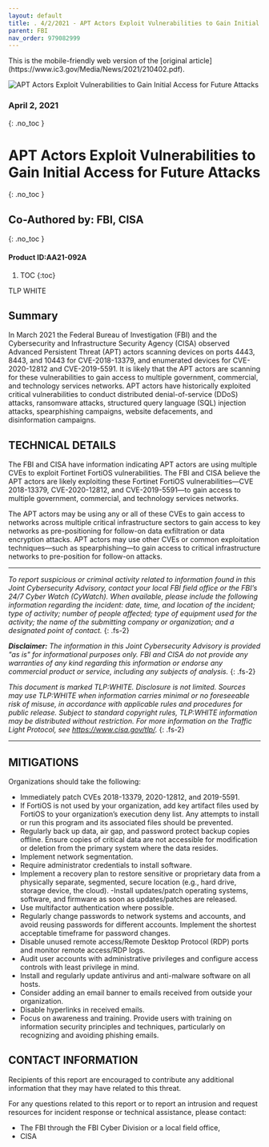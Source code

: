 ```yaml
---
layout: default
title: . 4/2/2021 - APT Actors Exploit Vulnerabilities to Gain Initial Access for Future Attacks
parent: FBI 
nav_order: 979082999 
---
```

<style>
.dont-break-out {
  /* These are technically the same, but use both */
  overflow-wrap: break-word;
  word-wrap: break-word;

  -ms-word-break: break-all;
  /* This is the dangerous one in WebKit, as it breaks things wherever */
  word-break: break-all;
  /* Instead use this non-standard one: */
  word-break: break-word;
}
</style>

<div class="dont-break-out" markdown="1">
This is the mobile-friendly web version of the [original article](https://www.ic3.gov/Media/News/2021/210402.pdf).

<img src="https://statics.bsafes.com/images/publications/joint-cyber-security-advisory-2021-04-02-apt-actors-exploit-vulnerabilities-to-gain-initial-access-for-future-attacks.png" alt="APT Actors Exploit Vulnerabilities to Gain Initial Access
for Future Attacks" style="display:block; margin:0 auto">

### April 2, 2021
{: .no_toc }

# APT Actors Exploit Vulnerabilities to Gain Initial Access for Future Attacks  
{: .no_toc }

## Co-Authored by: FBI, CISA
{: .no_toc }

#### Product ID:AA21-092A 

1. TOC
{:toc}

TLP WHITE

## Summary
In March 2021 the Federal Bureau of Investigation (FBI) and the Cybersecurity and Infrastructure Security Agency (CISA) observed Advanced Persistent Threat (APT) actors scanning devices on ports 4443, 8443, and 10443 for CVE-2018-13379, and enumerated devices for CVE-2020-12812 and CVE-2019-5591. It is likely that the APT actors are scanning for these vulnerabilities to gain access to multiple government, commercial, and technology services networks. APT actors have historically exploited critical vulnerabilities to conduct distributed denial-of-service (DDoS) attacks, ransomware attacks, structured query language (SQL) injection attacks, spearphishing campaigns, website defacements, and disinformation campaigns.

## TECHNICAL DETAILS
The FBI and CISA have information indicating APT actors are using multiple CVEs to exploit Fortinet FortiOS vulnerabilities. The FBI and CISA believe the APT actors are likely exploiting these Fortinet FortiOS vulnerabilities—CVE 2018-13379, CVE-2020-12812, and CVE-2019-5591—to gain access to multiple government, commercial, and technology services networks.

The APT actors may be using any or all of these CVEs to gain access to networks across multiple critical infrastructure sectors to gain access to key networks as pre-positioning for follow-on data exfiltration or data encryption attacks. APT actors may use other CVEs or common exploitation techniques—such as spearphishing—to gain access to critical infrastructure networks to pre-position for follow-on attacks.

***
*To report suspicious or criminal activity related to information found in this Joint Cybersecurity Advisory, contact your local FBI field office or the FBI’s 24/7 Cyber Watch (CyWatch). When available, please include the following information regarding the incident: date, time, and location of the incident; type of activity; number of people affected; type of equipment used for the activity; the name of the submitting company or organization; and a designated point of contact.*
{: .fs-2}

_**Disclaimer:** The information in this Joint Cybersecurity Advisory is provided "as is" for informational purposes only. FBI and CISA do not provide any warranties of any kind regarding this information or endorse any commercial product or service, including any subjects of analysis._
{: .fs-2}

*This document is marked TLP:WHITE. Disclosure is not limited. Sources may use TLP:WHITE when information carries minimal or no foreseeable risk of misuse, in accordance with applicable rules and procedures for public release. Subject to standard copyright rules, TLP:WHITE information may be distributed without restriction. For more information on the Traffic Light Protocol, see https://www.cisa.gov/tlp/.*
{: .fs-2}
***

## MITIGATIONS
Organizations should take the following:
- Immediately patch CVEs 2018-13379, 2020-12812, and 2019-5591.
- If FortiOS is not used by your organization, add key artifact files used by FortiOS to your
organization’s execution deny list. Any attempts to install or run this program and its
associated files should be prevented.
- Regularly back up data, air gap, and password protect backup copies offline. Ensure copies of
critical data are not accessible for modification or deletion from the primary system where the
data resides.
- Implement network segmentation.
- Require administrator credentials to install software.
- Implement a recovery plan to restore sensitive or proprietary data from a physically separate,
segmented, secure location (e.g., hard drive, storage device, the cloud).
-Install updates/patch operating systems, software, and firmware as soon as updates/patches are released.
- Use multifactor authentication where possible.
- Regularly change passwords to network systems and accounts, and avoid reusing passwords for different accounts. Implement the shortest acceptable timeframe for password changes.
- Disable unused remote access/Remote Desktop Protocol (RDP) ports and monitor remote access/RDP logs.
- Audit user accounts with administrative privileges and configure access controls with least privilege in mind.
- Install and regularly update antivirus and anti-malware software on all hosts.
- Consider adding an email banner to emails received from outside your organization.
- Disable hyperlinks in received emails.
- Focus on awareness and training. Provide users with training on information security principles and techniques, particularly on recognizing and avoiding phishing emails.

## CONTACT INFORMATION
Recipients of this report are encouraged to contribute any additional information that they may have related to this threat.

For any questions related to this report or to report an intrusion and request resources for incident response or technical assistance, please contact:
- The FBI through the FBI Cyber Division or a local field office, 
- CISA

</div>

